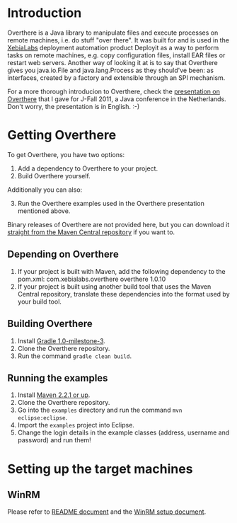 # Introduction 

Overthere is a Java library to manipulate files and execute processes on remote machines, i.e. do stuff "over there". It was built for and is used in the [XebiaLabs](http://xebialabs.com/) deployment automation product Deployit as a way to perform tasks on remote machines, e.g. copy configuration files, install EAR files or restart web servers. Another way of looking it at is to say that Overthere gives you java.io.File and java.lang.Process as they should've been: as interfaces, created by a factory and extensible through an SPI mechanism.

For a more thorough introducion to Overthere, check the [presentation on Overthere](http://www.slideshare.net/vpartington/presentation-about-overthere-for-jfall-2011) that I gave for J-Fall 2011, a Java conference in the Netherlands. Don't worry, the presentation is in English. :-)

# Getting Overthere

To get Overthere, you have two options:

1. Add a dependency to Overthere to your project.
2. Build Overthere yourself.

Additionally you can also:

3. Run the Overthere examples used in the Overthere presentation mentioned above.

Binary releases of Overthere are not provided here, but you can download it [straight from the Maven Central repository](http://search.maven.org/#artifactdetails%7Ccom.xebialabs.overthere%7Coverthere%7C1.0.10%7Cjar) if you want to.

## Depending on Overthere

1. If your project is built with Maven, add the following dependency to the pom.xml:
	<dependency>
		<groupId>com.xebialabs.overthere</groupId>
		<artifactId>overthere</artifactId>
		<version>1.0.10</version>
	</dependency>
2. If your project is built using another build tool that uses the Maven Central repository, translate these dependencies into the format used by your build tool.

## Building Overthere

1. Install [Gradle 1.0-milestone-3](http://www.gradle.org/).
2. Clone the Overthere repository.
3. Run the command `gradle clean build`.

## Running the examples

1. Install [Maven 2.2.1 or up](http://maven.apache.org/).
2. Clone the Overthere repository.
3. Go into the `examples` directory and run the command `mvn eclipse:eclipse`.
4. Import the `examples` project into Eclipse.
5. Change the login details in the example classes (address, username and password) and run them!

# Setting up the target machines

## WinRM

Please refer to [README document](https://github.com/xebialabs/overthere/blob/master/overthere/winrmdoc/README.md) and the [WinRM setup document](https://github.com/xebialabs/overthere/blob/master/overthere/winrmdoc/WinRM.md).

